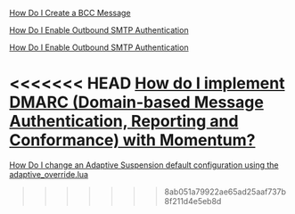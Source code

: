 [How Do I Create a BCC Message](./bcc.md)

[How Do I Enable Outbound SMTP Authentication](./how-do-i-enable-outbound-smtp-authentication.md)

[How Do I Enable Outbound SMTP Authentication](./HowDoIEnableOutboundSMTPAuthentication.md)

<<<<<<< HEAD
[How do I implement DMARC (Domain-based Message Authentication, Reporting and Conformance) with Momentum?](./HowDoIImplementDMARCMomentum.md)
=======
[How Do I change an Adaptive Suspension default configuration using the adaptive_override.lua](./HowDoIchangeanAdaptiveSuspensiondefaultconfigurationusingtheadaptive_override.md)
>>>>>>> 8ab051a79922ae65ad25aaf737b8f211d4e5eb8d
